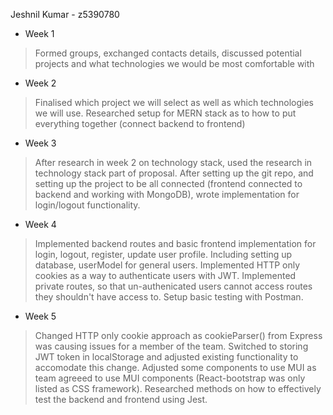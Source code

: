 Jeshnil Kumar - z5390780

* Week 1
>Formed groups, exchanged contacts details, discussed potential projects and what technologies we would be most comfortable with

* Week 2
>Finalised which project we will select as well as which technologies we will use. Researched setup for MERN stack as to how to put everything together (connect backend to frontend)

* Week 3
>After research in week 2 on technology stack, used the research in technology stack part of proposal. After setting up the git repo, and setting up the project to be all connected (frontend connected to backend and working with MongoDB), wrote implementation for login/logout functionality. 

* Week 4
>Implemented backend routes and basic frontend implementation for login, logout, register, update user profile. Including setting up database, userModel for general users. Implemented HTTP only cookies as a way to authenticate users with JWT. Implemented private routes, so that un-authenicated users cannot access routes they shouldn't have access to. Setup basic testing with Postman.

* Week 5
> Changed HTTP only cookie approach as cookieParser() from Express was causing issues for a member of the team. Switched to storing JWT token in localStorage and adjusted existing functionality to accomodate this change. Adjusted some components to use MUI as team agreeed to use MUI components (React-bootstrap was only listed as CSS framework). Researched methods on how to effectively test the backend and frontend using Jest. 